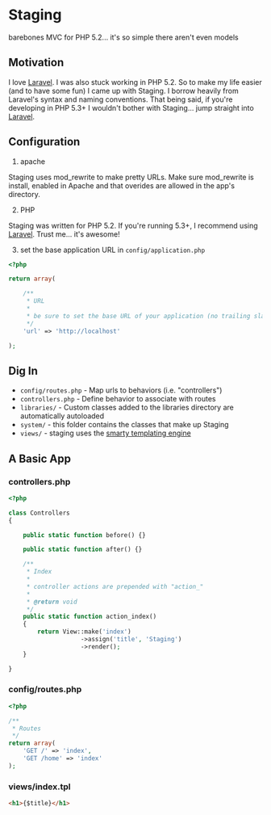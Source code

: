 # Staging
barebones MVC for PHP 5.2... it's so simple there aren't even models

## Motivation
I love [Laravel](http://laravel.com). I was also stuck working in PHP 5.2. So to make my life easier (and to have some fun) I came up with Staging. I borrow heavily from Laravel's syntax and naming conventions. That being said, if you're developing in PHP 5.3+ I wouldn't bother with Staging... jump straight into [Laravel](http://laravel.com).

## Configuration

1. apache

Staging uses mod_rewrite to make pretty URLs. Make sure mod_rewrite is install, enabled in Apache and that overides are allowed in the app's directory.

2. PHP

Staging was written for PHP 5.2. If you're running 5.3+, I recommend using [Laravel](http://laravel.com). Trust me... it's awesome!

3. set the base application URL in `config/application.php`

```php
<?php

return array(

    /**
     * URL
     *
     * be sure to set the base URL of your application (no trailing slash)
     */
    'url' => 'http://localhost'

);
```

## Dig In

* `config/routes.php` - Map urls to behaviors (i.e. "controllers")
* `controllers.php` - Define behavior to associate with routes
* `libraries/` - Custom classes added to the libraries directory are automatically autoloaded
* `system/` - this folder contains the classes that make up Staging
* `views/` - staging uses the [smarty templating engine](http://www.smarty.net/)

## A Basic App

### controllers.php

```php
<?php

class Controllers
{

    public static function before() {}

    public static function after() {}

    /**
     * Index
     *
     * controller actions are prepended with "action_"
     *
     * @return void
     */
    public static function action_index()
    {
        return View::make('index')
                    ->assign('title', 'Staging')
                    ->render();
    }

}
```

### config/routes.php

```php
<?php

/**
 * Routes
 */
return array(
    'GET /' => 'index',
    'GET /home' => 'index'
);
```

### views/index.tpl

```html
<h1>{$title}</h1>
```